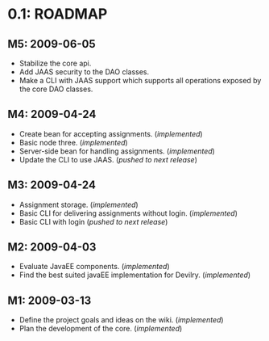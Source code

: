 0.1: ROADMAP
============



M5: 2009-06-05
--------------

* Stabilize the core api.
* Add JAAS security to the DAO classes.
* Make a CLI with JAAS support which supports all operations exposed by the core DAO
  classes.


M4: 2009-04-24
--------------

* Create bean for accepting assignments. (_implemented_)
* Basic node three. (_implemented_)
* Server-side bean for handling assignments. (_implemented_)
* Update the CLI to use JAAS. (_pushed to next release_)


M3: 2009-04-24
--------------

* Assignment storage. (_implemented_)
* Basic CLI for delivering assignments without login. (_implemented_)
* Basic CLI with login (_pushed to next release_)


M2: 2009-04-03
--------------

* Evaluate JavaEE components. (_implemented_)
* Find the best suited javaEE implementation for Devilry. (_implemented_)


M1: 2009-03-13
--------------

* Define the project goals and ideas on the wiki. (_implemented_)
* Plan the development of the core. (_implemented_)
